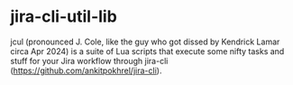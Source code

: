 # jira-cli-util-lib
jcul (pronounced J. Cole, like the guy who got dissed by Kendrick Lamar circa Apr 2024) is a suite of Lua scripts that execute some nifty tasks and stuff for your Jira workflow through jira-cli (https://github.com/ankitpokhrel/jira-cli).



